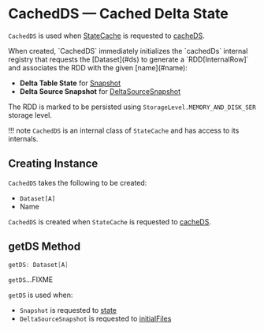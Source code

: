 # CachedDS &mdash; Cached Delta State

`CachedDS` is used when [StateCache](StateCache.md) is requested to [cacheDS](#cacheDS).

<span id="cachedDs">
When created, `CachedDS` immediately initializes the `cachedDs` internal registry that requests the [Dataset](#ds) to generate a `RDD[InternalRow]` and associates the RDD with the given [name](#name):

* **Delta Table State** for [Snapshot](Snapshot.md)
* **Delta Source Snapshot** for [DeltaSourceSnapshot](DeltaSourceSnapshot.md)

The RDD is marked to be persisted using `StorageLevel.MEMORY_AND_DISK_SER` storage level.

!!! note
    `CachedDS` is an internal class of `StateCache` and has access to its internals.

## Creating Instance

`CachedDS` takes the following to be created:

* <span id="ds"> `Dataset[A]`
* <span id="name"> Name

`CachedDS` is created when `StateCache` is requested to [cacheDS](#cacheDS).

## <span id="getDS"> getDS Method

```scala
getDS: Dataset[A]
```

`getDS`...FIXME

`getDS` is used when:

* `Snapshot` is requested to [state](Snapshot.md#state)
* `DeltaSourceSnapshot` is requested to [initialFiles](DeltaSourceSnapshot.md#initialFiles)
